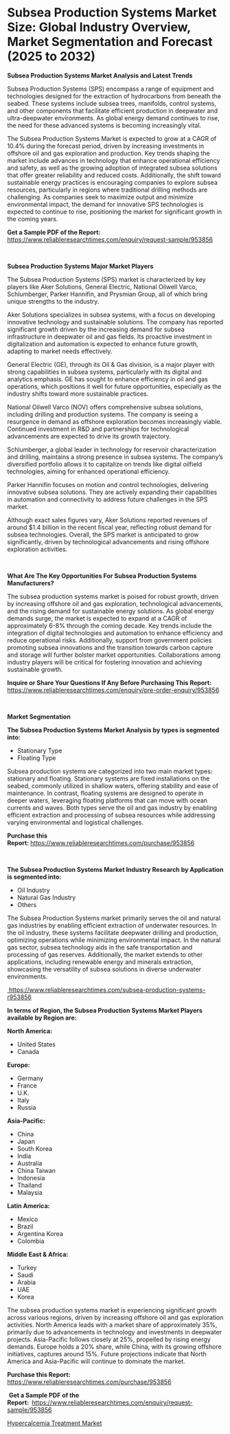 <p><h1>Subsea Production Systems Market Size: Global Industry Overview, Market Segmentation and Forecast (2025 to 2032)</h1></p><p><strong>Subsea Production Systems Market Analysis and Latest Trends</strong></p>
<p><p>Subsea Production Systems (SPS) encompass a range of equipment and technologies designed for the extraction of hydrocarbons from beneath the seabed. These systems include subsea trees, manifolds, control systems, and other components that facilitate efficient production in deepwater and ultra-deepwater environments. As global energy demand continues to rise, the need for these advanced systems is becoming increasingly vital.</p><p>The Subsea Production Systems Market is expected to grow at a CAGR of 10.4% during the forecast period, driven by increasing investments in offshore oil and gas exploration and production. Key trends shaping the market include advances in technology that enhance operational efficiency and safety, as well as the growing adoption of integrated subsea solutions that offer greater reliability and reduced costs. Additionally, the shift toward sustainable energy practices is encouraging companies to explore subsea resources, particularly in regions where traditional drilling methods are challenging. As companies seek to maximize output and minimize environmental impact, the demand for innovative SPS technologies is expected to continue to rise, positioning the market for significant growth in the coming years.</p></p>
<p><strong>Get a Sample PDF of the Report:&nbsp;</strong> <a href="https://www.reliableresearchtimes.com/enquiry/request-sample/953856?utm_campaign=2237&utm_medium=2&utm_source=Github&utm_content=ia&utm_term=07032025&utm_id=subsea-production-systems">https://www.reliableresearchtimes.com/enquiry/request-sample/953856</a></p>
<p>&nbsp;</p>
<p><strong>Subsea Production Systems Major Market Players</strong></p>
<p><p>The Subsea Production Systems (SPS) market is characterized by key players like Aker Solutions, General Electric, National Oilwell Varco, Schlumberger, Parker Hannifin, and Prysmian Group, all of which bring unique strengths to the industry.</p><p>Aker Solutions specializes in subsea systems, with a focus on developing innovative technology and sustainable solutions. The company has reported significant growth driven by the increasing demand for subsea infrastructure in deepwater oil and gas fields. Its proactive investment in digitalization and automation is expected to enhance future growth, adapting to market needs effectively.</p><p>General Electric (GE), through its Oil & Gas division, is a major player with strong capabilities in subsea systems, particularly with its digital and analytics emphasis. GE has sought to enhance efficiency in oil and gas operations, which positions it well for future opportunities, especially as the industry shifts toward more sustainable practices.</p><p>National Oilwell Varco (NOV) offers comprehensive subsea solutions, including drilling and production systems. The company is seeing a resurgence in demand as offshore exploration becomes increasingly viable. Continued investment in R&D and partnerships for technological advancements are expected to drive its growth trajectory.</p><p>Schlumberger, a global leader in technology for reservoir characterization and drilling, maintains a strong presence in subsea systems. The company’s diversified portfolio allows it to capitalize on trends like digital oilfield technologies, aiming for enhanced operational efficiency.</p><p>Parker Hannifin focuses on motion and control technologies, delivering innovative subsea solutions. They are actively expanding their capabilities in automation and connectivity to address future challenges in the SPS market.</p><p>Although exact sales figures vary, Aker Solutions reported revenues of around $1.4 billion in the recent fiscal year, reflecting robust demand for subsea technologies. Overall, the SPS market is anticipated to grow significantly, driven by technological advancements and rising offshore exploration activities.</p></p>
<p>&nbsp;</p>
<p><strong>What Are The Key Opportunities For Subsea Production Systems Manufacturers?</strong></p>
<p><p>The subsea production systems market is poised for robust growth, driven by increasing offshore oil and gas exploration, technological advancements, and the rising demand for sustainable energy solutions. As global energy demands surge, the market is expected to expand at a CAGR of approximately 6-8% through the coming decade. Key trends include the integration of digital technologies and automation to enhance efficiency and reduce operational risks. Additionally, support from government policies promoting subsea innovations and the transition towards carbon capture and storage will further bolster market opportunities. Collaborations among industry players will be critical for fostering innovation and achieving sustainable growth.</p></p>
<p><strong>Inquire or Share Your Questions If Any Before Purchasing This Report:</strong> <a href="https://www.reliableresearchtimes.com/enquiry/pre-order-enquiry/953856?utm_campaign=2237&utm_medium=2&utm_source=Github&utm_content=ia&utm_term=07032025&utm_id=subsea-production-systems">https://www.reliableresearchtimes.com/enquiry/pre-order-enquiry/953856</a></p>
<p>&nbsp;</p>
<p><strong>Market Segmentation</strong></p>
<p><strong>The Subsea Production Systems Market Analysis by types is segmented into:</strong></p>
<p><ul><li>Stationary Type</li><li>Floating Type</li></ul></p>
<p><p>Subsea production systems are categorized into two main market types: stationary and floating. Stationary systems are fixed installations on the seabed, commonly utilized in shallow waters, offering stability and ease of maintenance. In contrast, floating systems are designed to operate in deeper waters, leveraging floating platforms that can move with ocean currents and waves. Both types serve the oil and gas industry by enabling efficient extraction and processing of subsea resources while addressing varying environmental and logistical challenges.</p></p>
<p><strong>Purchase this Report:&nbsp;</strong><a href="https://www.reliableresearchtimes.com/purchase/953856?utm_campaign=2237&utm_medium=2&utm_source=Github&utm_content=ia&utm_term=07032025&utm_id=subsea-production-systems">https://www.reliableresearchtimes.com/purchase/953856</a></p>
<p>&nbsp;</p>
<p><strong>The Subsea Production Systems Market Industry Research by Application is segmented into:</strong></p>
<p><ul><li>Oil Industry</li><li>Natural Gas Industry</li><li>Others</li></ul></p>
<p><p>The Subsea Production Systems market primarily serves the oil and natural gas industries by enabling efficient extraction of underwater resources. In the oil industry, these systems facilitate deepwater drilling and production, optimizing operations while minimizing environmental impact. In the natural gas sector, subsea technology aids in the safe transportation and processing of gas reserves. Additionally, the market extends to other applications, including renewable energy and minerals extraction, showcasing the versatility of subsea solutions in diverse underwater environments.</p></p>
<p><a href="https://www.reliableresearchtimes.com/subsea-production-systems-r953856?utm_campaign=2237&utm_medium=2&utm_source=Github&utm_content=ia&utm_term=07032025&utm_id=subsea-production-systems">&nbsp;https://www.reliableresearchtimes.com/subsea-production-systems-r953856</a></p>
<p><strong>In terms of Region, the Subsea Production Systems Market Players available by Region are:</strong></p>
<p>
    <p> <strong> North America: </strong>
        <ul>
            <li>United States</li>
            <li>Canada</li>
        </ul>
        </p> 
    <p> <strong> Europe: </strong>
        <ul>
            <li>Germany</li>
            <li>France</li>
            <li>U.K.</li>
            <li>Italy</li>
            <li>Russia</li>
        </ul>
        </p> 
    <p> <strong> Asia-Pacific: </strong>
        <ul>
            <li>China</li>
            <li>Japan</li>
            <li>South Korea</li>
            <li>India</li>
            <li>Australia</li>
            <li>China Taiwan</li>
            <li>Indonesia</li>
            <li>Thailand</li>
            <li>Malaysia</li>
        </ul>
        </p> 
    <p> <strong> Latin America: </strong>
        <ul>
            <li>Mexico</li>
            <li>Brazil</li>
            <li>Argentina Korea</li>
            <li>Colombia</li>
        </ul>
        </p> 
    <p> <strong> Middle East & Africa: </strong>
        <ul>
            <li>Turkey</li>
            <li>Saudi</li>
            <li>Arabia</li>
            <li>UAE</li>
            <li>Korea</li>
        </ul>
    </p>
    </p>
<p><p>The subsea production systems market is experiencing significant growth across various regions, driven by increasing offshore oil and gas exploration activities. North America leads with a market share of approximately 35%, primarily due to advancements in technology and investments in deepwater projects. Asia-Pacific follows closely at 25%, propelled by rising energy demands. Europe holds a 20% share, while China, with its growing offshore initiatives, captures around 15%. Future projections indicate that North America and Asia-Pacific will continue to dominate the market.</p></p>
<p><strong>Purchase this Report: </strong><a href="https://www.reliableresearchtimes.com/purchase/953856?utm_campaign=2237&utm_medium=2&utm_source=Github&utm_content=ia&utm_term=07032025&utm_id=subsea-production-systems">https://www.reliableresearchtimes.com/purchase/953856</a></p>
<p>&nbsp;<strong>Get a Sample PDF of the Report:&nbsp;&nbsp;</strong><a href="https://www.reliableresearchtimes.com/enquiry/request-sample/953856?utm_campaign=2237&utm_medium=2&utm_source=Github&utm_content=ia&utm_term=07032025&utm_id=subsea-production-systems">https://www.reliableresearchtimes.com/enquiry/request-sample/953856</a></p>
<p><strong></strong></p>
<p><p><a href="https://github.com/wileonie19657/Market-Research-Report-List-1/blob/main/hypercalcemia-treatment-market.md?utm_campaign=2237&utm_medium=2&utm_source=Github&utm_content=ia&utm_term=07032025&utm_id=subsea-production-systems">Hypercalcemia Treatment Market</a></p></p>